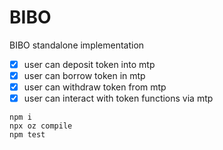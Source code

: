 # BIBO

BIBO standalone implementation

- [x] user can deposit token into mtp
- [x] user can borrow token in mtp
- [x] user can withdraw token from mtp
- [x] user can interact with token functions via mtp

```
npm i
npx oz compile
npm test
```
